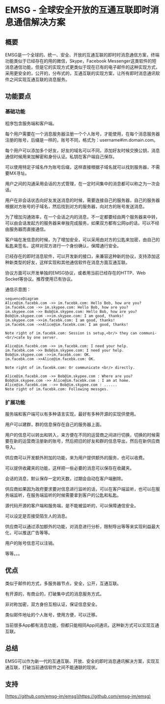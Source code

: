 # EMSG - 全球安全开放的互通互联即时消息通信解决方案


## 概要

EMSG是一个全球的、统一、安全、开放的互通互联的即时时消息通信方案，终端功能类似于已经存在的用的微信，Skype，Facebook Messenger这类软件的短消息通信功能，但是它的实现方式更类似于现在已有的电子邮件的这种实现方式，采用更安全的，公开的，分布式的，互通互联的实现方案，让所有即时消息通讯软件之间实现互通互联的消息服务。


## 功能要点

### 基础功能

程序包含服务端和客户端。

每个用户需要在一个消息服务器注册一个个人账号，才能使用，在每个消息服务器注册的账号，后缀是一样的，账号不同，格式为：username#im.domain.com。

每个用户可以添加多个好友，好友的域名可以不同，添加好友时候交换公钥，消息通信时候用来加解密和身份认证。私钥在客户端自己保存。

可以使用特定子域名作为账号后缀，这样直接根据子域名就可以找到服务器，不需要MX寻址。

用户之间的沟通采用会话的方式管理，在一定时间集中的消息都可以称之为一次会话。

用户在非会话状态向好友发送消息的时候，需要连接自己的服务器，自己的服务器根据对方账号的子域名，然后找到对方的服务器，向对方的账号发送消息。

为了增加沟通效率，在一个会话之内的消息，不一定都要经由两个服务器来中转，可以由会话发起方的服务器来单独完成服务，如果双方都有公网ip的话，可以不经由服务器而直接通信。

客户端在发信息的时候，为了增加安全，可以采用由对方的公匙来加密，由自己的私匙来签名，这样对双方进行一个身份确认，保障通行安全。

已经存在的即时消息软件，可以开发新的接口，来兼容这种新的协议，支持添加这种新类型的好友，这样实现和其他通信软件在消息方面互通互联。

协议方面可以开发单独的EMSG协议，或者用当前已经存在的HTTP、Web Socket等协议。推荐使用已有协议。

通信示意图：
```mermaid
sequenceDiagram
Alice@im.facebk.com ->> im.facebk.com: Hello Bob, how are you?
im.facebk.com ->> im.skypee.com: Hello Bob, how are you?
im.skypee.com ->> Bob@im.skypee.com: Hello Bob, how are you?
Bob@im.skypee.com ->>im.skypee.com: I am good, thanks!
im.skypee.com ->>im.facebk.com: I am good, thanks!
im.facebk.com ->>Alice@im.facebk.com: I am good, thanks!

Note right of im.facebk.com: Session is setup,<br/> they can communi-<br/>cate by one server.

Alice@im.facebk.com ->> im.facebk.com: I need your help.
im.facebk.com ->> Bob@im.skypee.com: I need your help.
Bob@im.skypee.com ->>im.facebk.com: OK.
im.facebk.com ->>Alice@im.facebk.com: OK.

Note right of im.facebk.com: Or communicate <br/> directly.

Alice@im.facebk.com ->> Bob@im.skypee.com : Where are you?
Bob@im.skypee.com ->> Alice@im.facebk.com : I am at home.
Alice@im.facebk.com -->> Bob@im.skypee.com : ......
Note right of im.facebk.com: Following messges.
```

### 扩展功能

服务端和客户端可以有多种语言实现，最好有多种开源的实现供使用。

用户可以建群，群的信息保存在自己的服务器上面。

用户的信息可以转出和转入，来方便在不同的运营商之间进行切换，切换的时候需要在新的运营商注册新的账号，然后把旧的好友和群的信息导出，然后在新供应商导入。

供应商可以开发额外附加的功能，来为用户提供额外的服务，也可以收费。

可以提供收藏夹的功能，这样把一些必要的消息可以保存在收藏夹。

会话的消息，默认保存一定的天数，过期会自动在客户端删除。

供应商如果因为政府要求要对信息进行监听的话，可以在客户端监听，也可以在服务端监听，在服务端监听的时候需要拿到客户的公匙和私匙。

源代码开源的客户端和服务端，是不能被监听的，可以保障通信安全。

可以设定是否接受陌生人的消息。

供应商可以通过添加额外的功能，对消息进行分析，限制导出等等来实现利益最大化，可以推送广告等等。

用户的账号信息可以注销。

等等。。。


## 优点

类似于邮件的方式，多服务器节点，安全，公开，互通互联。

有开源的，有商业的，打破集中式的消息服务方式。

非对称加密，双方身份互相认证，保证信息安全。

类似邮件地址的个人账号，使用方便，可以迁移。

当前很多App都有消息功能，但都只能相同App间通讯，这种新方式可以实现互通互联。


## 总结

EMSG可以作为新一代的互通互联、开放、安全的即时消息通讯解决方案，实现互通互联，打破当前通信软件之间不能通联的现状。

##  支持

[https://github.com/emsg-im/emsg](https://github.com/emsg-im/emsg)


